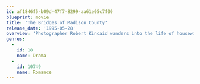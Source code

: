 ```yaml
---
id: af1846f5-b09d-47f7-8299-aa61e05c7f00
blueprint: movie
title: 'The Bridges of Madison County'
release_date: '1995-05-28'
overview: 'Photographer Robert Kincaid wanders into the life of housewife Francesca Johnson for four days in the 1960s.'
genres:
  -
    id: 18
    name: Drama
  -
    id: 10749
    name: Romance
---
```

